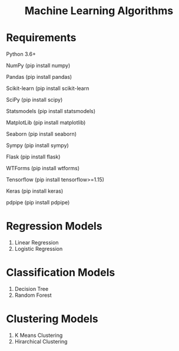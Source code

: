 <h1 align="center">Machine Learning Algorithms</h1>

# Requirements
 Python 3.6+
 
 NumPy (pip install numpy)
 
 Pandas (pip install pandas)
 
 Scikit-learn (pip install scikit-learn
 
 SciPy (pip install scipy)
 
 Statsmodels (pip install statsmodels)
 
 MatplotLib (pip install matplotlib)
 
 Seaborn (pip install seaborn)
 
 Sympy (pip install sympy)
 
 Flask (pip install flask)
 
 WTForms (pip install wtforms)
 
 Tensorflow (pip install tensorflow>=1.15)
 
 Keras (pip install keras)
 
 pdpipe (pip install pdpipe)

# Regression Models
1. Linear Regression
2. Logistic Regression

# Classification Models
1. Decision Tree
2. Random Forest

# Clustering Models
1. K Means Clustering
2. Hirarchical Clustering
